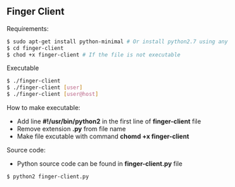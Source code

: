 Finger Client
-------------

Requirements:
```bash
$ sudo apt-get install python-minimal # Or install python2.7 using any package manager
$ cd finger-client
$ chod +x finger-client # If the file is not executable
```

Executable
```bash
$ ./finger-client
$ ./finger-client [user]
$ ./finger-client [user@host]
```

How to make executable:
* Add line __#!/usr/bin/python2__ in the first line of __finger-client__ file
* Remove extension __.py__ from file name
* Make file excutable with command __chomd +x finger-client__

Source code:
* Python source code can be found in __finger-client.py__ file
```bash
$ python2 finger-client.py
```

